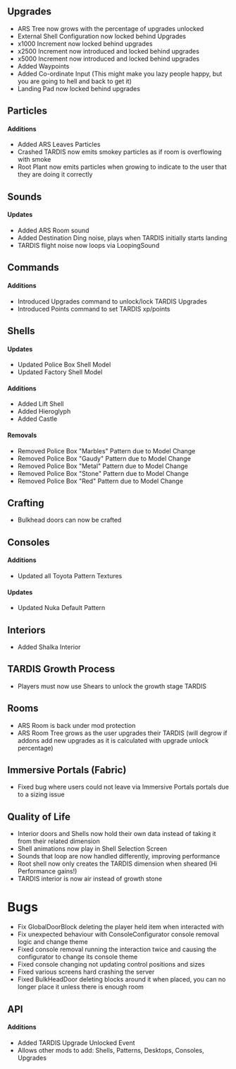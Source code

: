 ## Upgrades
- ARS Tree now grows with the percentage of upgrades unlocked
- External Shell Configuration now locked behind Upgrades
- x1000 Increment now locked behind upgrades
- x2500 Increment now introduced and locked behind upgrades
- x5000 Increment now introduced and locked behind upgrades
- Added Waypoints 
- Added Co-ordinate Input (This might make you lazy people happy, but you are going to hell and back to get it)
- Landing Pad now locked behind upgrades

## Particles
#### Additions
- Added ARS Leaves Particles
- Crashed TARDIS now emits smokey particles as if room is overflowing with smoke
- Root Plant now emits particles when growing to indicate to the user that they are doing it correctly

## Sounds
#### Updates
- Added ARS Room sound
- Added Destination Ding noise, plays when TARDIS initially starts landing
- TARDIS flight noise now loops via LoopingSound

## Commands
#### Additions 
- Introduced Upgrades command to unlock/lock TARDIS Upgrades
- Introduced Points command to set TARDIS xp/points

## Shells
#### Updates
- Updated Police Box Shell Model
- Updated Factory Shell Model
#### Additions
- Added Lift Shell
- Added Hieroglyph
- Added Castle
#### Removals
- Removed Police Box "Marbles" Pattern due to Model Change
- Removed Police Box "Gaudy" Pattern due to Model Change
- Removed Police Box "Metal" Pattern due to Model Change
- Removed Police Box "Stone" Pattern due to Model Change
- Removed Police Box "Red" Pattern due to Model Change

## Crafting
- Bulkhead doors can now be crafted

## Consoles
#### Additions
- Updated all Toyota Pattern Textures
#### Updates
- Updated Nuka Default Pattern

## Interiors
- Added Shalka Interior

## TARDIS Growth Process 
- Players must now use Shears to unlock the growth stage TARDIS

## Rooms
- ARS Room is back under mod protection
- ARS Room Tree grows as the user upgrades their TARDIS (will degrow if addons add new upgrades as it is calculated with upgrade unlock percentage)

## Immersive Portals (Fabric)
- Fixed bug where users could not leave via Immersive Portals portals due to a sizing issue

## Quality of Life
- Interior doors and Shells now hold their own data instead of taking it from their related dimension
- Shell animations now play in Shell Selection Screen
- Sounds that loop are now handled differently, improving performance
- Root shell now only creates the TARDIS dimension when sheared (Hi Performance gains!)
- TARDIS interior is now air instead of growth stone 


# Bugs
- Fix GlobalDoorBlock deleting the player held item when interacted with
- Fix unexpected behaviour with ConsoleConfigurator console removal logic and change theme
- Fixed console removal running the interaction twice and causing the configurator to change its console theme
- Fixed console changing not updating control positions and sizes
- Fixed various screens hard crashing the server
- Fixed BulkHeadDoor deleting blocks around it when placed, you can no longer place it unless there is enough room


## API
#### Additions
- Added TARDIS Upgrade Unlocked Event
- Allows other mods to add: Shells, Patterns, Desktops, Consoles, Upgrades




